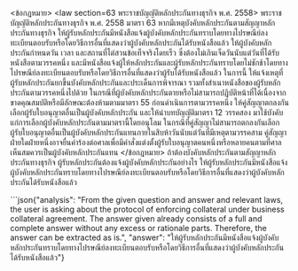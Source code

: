 <user> <ข้อกฎหมาย>
<law section=63 พระราชบัญญัติหลักประกันทางธุรกิจ พ.ศ. 2558> พระราชบัญญัติหลักประกันทางธุรกิจ พ.ศ. 2558 มาตรา 63 หากมีเหตุบังคับหลักประกันตามสัญญาหลักประกันทางธุรกิจ ให้ผู้รับหลักประกันมีหนังสือแจ้งผู้บังคับหลักประกันทราบโดยทางไปรษณีย์ลงทะเบียนตอบรับหรือโดยวิธีการอื่นที่แสดงว่าผู้บังคับหลักประกันได้รับหนังสือแล้ว
ให้ผู้บังคับหลักประกันกำหนดวัน เวลา และสถานที่ไต่สวนข้อเท็จจริงโดยเร็ว ซึ่งต้องไม่เกินเจ็ดวันนับแต่วันที่ได้รับหนังสือตามวรรคหนึ่ง และมีหนังสือแจ้งผู้ให้หลักประกันและผู้รับหลักประกันทราบโดยไม่ชักช้าโดยทางไปรษณีย์ลงทะเบียนตอบรับหรือโดยวิธีการอื่นที่แสดงว่าผู้รับได้รับหนังสือแล้ว ในการนี้ ให้แจ้งเหตุที่ผู้รับหลักประกันยกขึ้นบังคับหลักประกันและประเด็นการพิจารณา รวมทั้งสำเนาหนังสือของผู้รับหลักประกันตามวรรคหนึ่งไปด้วย
ในกรณีที่ผู้บังคับหลักประกันตายหรือไม่สามารถปฏิบัติหน้าที่ได้เนื่องจากขาดคุณสมบัติหรือมีลักษณะต้องห้ามตามมาตรา 55 ก่อนดำเนินการตามวรรคหนึ่ง ให้คู่สัญญาตกลงกันเลือกผู้รับใบอนุญาตอื่นเป็นผู้บังคับหลักประกัน และให้นำบทบัญญัติมาตรา 12 วรรคสอง มาใช้บังคับแก่การเลือกผู้บังคับหลักประกันตามมาตรานี้โดยอนุโลม
ในกรณีที่คู่สัญญาไม่สามารถตกลงกันเลือกผู้รับใบอนุญาตอื่นเป็นผู้บังคับหลักประกันแทนภายในสิบห้าวันนับแต่วันที่มีเหตุตามวรรคสาม คู่สัญญาฝ่ายใดฝ่ายหนึ่งอาจยื่นคำร้องต่อศาลเพื่อมีคำสั่งแต่งตั้งผู้รับใบอนุญาตคนหนึ่งหรือหลายคนตามที่ศาลเห็นสมควรเป็นผู้บังคับหลักประกันแทน
</law>
</ข้อกฎหมาย>
<question> ถ้าต้องบังคับหลักประกันตามสัญญาหลักประกันทางธุรกิจ ผู้รับหลักประกันต้องแจ้งผู้บังคับหลักประกันอย่างไร </question>
<answer> ให้ผู้รับหลักประกันมีหนังสือแจ้งผู้บังคับหลักประกันทราบโดยทางไปรษณีย์ลงทะเบียนตอบรับหรือโดยวิธีการอื่นที่แสดงว่าผู้บังคับหลักประกันได้รับหนังสือแล้ว </answer>

<assistant> ```json{"analysis": "From the given question and answer and relevant laws, the user is asking about the protocol of enforcing collateral under business collateral agreement. The answer given already consists of a full and complete answer without any excess or rationale parts. Therefore, the answer can be extracted as is.", "answer": "ให้ผู้รับหลักประกันมีหนังสือแจ้งผู้บังคับหลักประกันทราบโดยทางไปรษณีย์ลงทะเบียนตอบรับหรือโดยวิธีการอื่นที่แสดงว่าผู้บังคับหลักประกันได้รับหนังสือแล้ว"}
```
